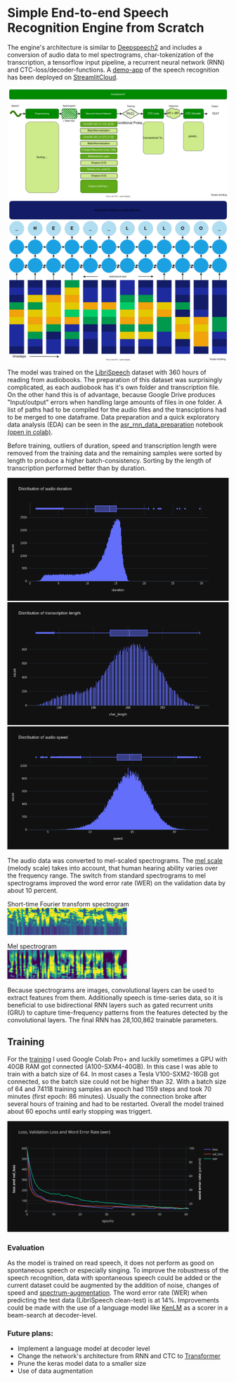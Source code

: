 # Simple End-to-end Speech Recognition Engine from Scratch

The engine's architecture is similar to [Deepspeech2](https://arxiv.org/abs/1512.02595) and includes a conversion of audio data to mel spectrograms, char-tokenization of the transcription, a tensorflow input pipeline, a recurrent neural network (RNN) and CTC-loss/decoder-functions.
A [demo-app](https://github.com/to-schi/asr-deepspeech2-webdemo) of the speech recognition has been deployed on [StreamlitCloud](https://share.streamlit.io/to-schi/asr-deepspeech2-webdemo/main).

![DeepSpeech2](./img/DeepSpeech2.drawio.svg)
![Decoder](./img/RNN%2BCTC.drawio.svg)

The model was trained on the [LibriSpeech](https://www.openslr.org/12/) dataset with 360 hours of reading from audiobooks. The preparation of this dataset was surprisingly complicated, as each audiobook has it's own folder and transcription file. On the other hand this is of advantage, because Google Drive produces "Input/output" errors when handling large amounts of files in one folder. A list of paths had to be compiled for the audio files and the transciptions had to be merged to one dataframe. Data preparation and a quick exploratory data analysis (EDA) can be seen in the [asr_rnn_data_preparation](https://github.com/to-schi/speech-recognition-from-scratch/blob/main/asr_rnn_data_preparation.ipynb) notebook [(open in colab)](https://colab.research.google.com/github/to-schi/speech-recognition-from-scratch/blob/main/asr_rnn_data_preparation.ipynb).

Before training, outliers of duration, speed and transcription length were removed from the training data and the remaining samples were sorted by length to produce a higher batch-consistency. Sorting by the length of transcription performed better than by duration.

![distribution of duration](img/dist_duration.png)
![distributionn of transcription length](./img/dist_char-length.png)
![distributionn of speed](./img/dist_speed.png)

The audio data was converted to mel-scaled spectrograms. The [mel scale](https://en.wikipedia.org/wiki/Mel_scale) (melody scale) takes into account, that human hearing ability varies over the frequency range. The switch from standard spectrograms to mel spectrograms improved the word error rate (WER) on the validation data by about 10 percent.

Short-time Fourier transform spectrogram  
![stft-spectrogram](img/stft-spectrogram.jpg)

Mel spectrogram  
![mel-spectrogram](img/mel-spectrogram.jpg)

Because spectrograms are images, convolutional layers can be used to extract features from them. Additionally speech is time-series data, so it is beneficial to use bidirectional RNN layers such as gated recurrent units (GRU) to capture time-frequency patterns from the features detected by the convolutional layers. The final RNN has 28,100,862 trainable parameters. 

## Training
For the [training](https://colab.research.google.com/github/to-schi/speech-recognition-from-scratch/blob/main/asr_rnn_training.ipynb) I used Google Colab Pro+ and luckily sometimes a GPU with 40GB RAM got connected (A100-SXM4-40GB). In this case I was able to train with a batch size of 64. In most cases a Tesla V100-SXM2-16GB got connected, so the batch size could not be higher than 32. With a batch size of 64 and 74118 training samples an epoch had 1159 steps and took 70 minutes (first epoch: 86 minutes). Usually the connection broke after several hours of training and had to be restarted. Overall the model trained about 60 epochs until early stopping was triggert.

![training](./img/history_plot.svg)

### Evaluation

As the model is trained on read speech, it does not perform as good on spontaneous speech or  especially singing. To improve the robustness of the speech recognition, data with spontaneous speech could be added or the current dataset could be augmented by the addition of noise, changes of speed and [spectrum-augmentation](https://arxiv.org/abs/1904.08779).
The word error rate (WER) when predicting the test data (LibriSpeech clean-test) is at 14%. Improvements could be made with the use of a language model like [KenLM](https://kheafield.com/code/kenlm/) as a scorer in a beam-search at decoder-level.

### Future plans:
- Implement a language model at decoder level
- Change the network's architecture from RNN and CTC to [Transformer](https://arxiv.org/abs/1706.03762)
- Prune the keras model data to a smaller size
- Use of data augmentation